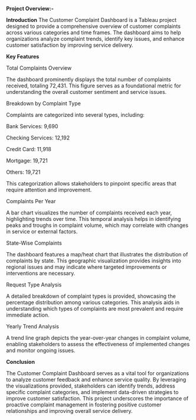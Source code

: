**Project Overview:-**

**Introduction**
The Customer Complaint Dashboard is a Tableau project designed to provide a comprehensive overview of customer complaints across various categories and time frames. The dashboard aims to help organizations analyze complaint trends, identify key issues, and enhance customer satisfaction by improving service delivery.

**Key Features**

Total Complaints Overview


The dashboard prominently displays the total number of complaints received, totaling 72,431. This figure serves as a foundational metric for understanding the overall customer sentiment and service issues.


Breakdown by Complaint Type


Complaints are categorized into several types, including:

Bank Services: 9,690

Checking Services: 12,192

Credit Card: 11,918

Mortgage: 19,721

Others: 19,721


This categorization allows stakeholders to pinpoint specific areas that require attention and improvement.


Complaints Per Year


A bar chart visualizes the number of complaints received each year, highlighting trends over time. This temporal analysis helps in identifying peaks and troughs in complaint volume, which may correlate with changes in service or external factors.


State-Wise Complaints


The dashboard features a map/heat chart that illustrates the distribution of complaints by state. This geographic visualization provides insights into regional issues and may indicate where targeted improvements or interventions are necessary.


Request Type Analysis


A detailed breakdown of complaint types is provided, showcasing the percentage distribution among various categories. This analysis aids in understanding which types of complaints are most prevalent and require immediate action.


Yearly Trend Analysis


A trend line graph depicts the year-over-year changes in complaint volume, enabling stakeholders to assess the effectiveness of implemented changes and monitor ongoing issues.


**Conclusion**

The Customer Complaint Dashboard serves as a vital tool for organizations to analyze customer feedback and enhance service quality. By leveraging the visualizations provided, stakeholders can identify trends, address specific complaint categories, and implement data-driven strategies to improve customer satisfaction. This project underscores the importance of proactive complaint management in fostering positive customer relationships and improving overall service delivery.
